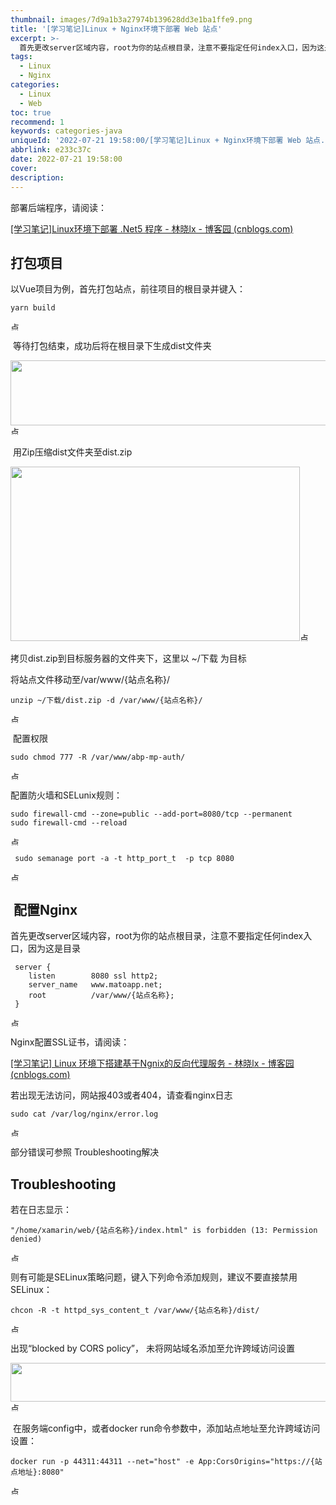 ```yaml
---
thumbnail: images/7d9a1b3a27974b139628dd3e1ba1ffe9.png
title: '[学习笔记]Linux + Nginx环境下部署 Web 站点'
excerpt: >-
  首先更改server区域内容，root为你的站点根目录，注意不要指定任何index入口，因为这是目录。出现“blockedbyCORSpolicy”，未将网站域名添加至允许跨域访问设置。拷贝dist.zip到目标服务器的文件夹下，这里以~/下载为目标。若出现无法访问，网站报403或者404，请查看nginx日志。等待打包结束，成功后将在根目录下生成dist文件夹。部分错误可参照Troubleshooting解决。将站点文件移动至/var/www/{站点名称}/.........
tags:
  - Linux
  - Nginx
categories:
  - Linux
  - Web
toc: true
recommend: 1
keywords: categories-java
uniqueId: '2022-07-21 19:58:00/[学习笔记]Linux + Nginx环境下部署 Web 站点.html'
abbrlink: e233c37c
date: 2022-07-21 19:58:00
cover:
description:
---
```

<span data-cke-copybin-start="1"><span data-cke-copybin-start="1">​</span></span><span id="cke_bm_259S">部署后端程序，请阅读：</span>
<p><span class="cke_widget_wrapper cke_widget_inline cke_widget_csdnlink cke_widget_selected" data-cke-display-name="a" data-cke-filter="off" data-cke-widget-id="14" data-cke-widget-wrapper="1"><a href="https://www.cnblogs.com/jevonsflash/p/15879010.html">[学习笔记]Linux环境下部署 .Net5 程序 - 林晓lx - 博客园 (cnblogs.com)</a><a class="cke_widget_editable cke_widget_element" title="[学习笔记]Linux环境下部署 .Net5 程序_林晓lx的博客" href="https://blog.csdn.net/jevonsflash/article/details/122827930" data-cke-enter-mode="2" data-cke-saved-href="https://blog.csdn.net/jevonsflash/article/details/122827930" data-cke-widget-data="%7B%22url%22%3A%22https%3A%2F%2Fblog.csdn.net%2Fjevonsflash%2Farticle%2Fdetails%2F122827930%22%2C%22text%22%3A%22%5B%E5%AD%A6%E4%B9%A0%E7%AC%94%E8%AE%B0%5DLinux%E7%8E%AF%E5%A2%83%E4%B8%8B%E9%83%A8%E7%BD%B2%20.Net5%20%E7%A8%8B%E5%BA%8F_%E6%9E%97%E6%99%93lx%E7%9A%84%E5%8D%9A%E5%AE%A2%22%2C%22desc%22%3A%22%22%2C%22icon%22%3A%22https%3A%2F%2Fcsdnimg.cn%2Frelease%2Fblog_editor_html%2Frelease2.1.7%2Fckeditor%2Fplugins%2FCsdnLink%2Ficons%2Ficon-default.png%3Ft%3DM666%22%2C%22isCard%22%3Afalse%2C%22hasResquest%22%3Atrue%2C%22iconDefault%22%3A%22https%3A%2F%2Fcsdnimg.cn%2Frelease%2Fblog_editor_html%2Frelease2.1.7%2Fckeditor%2Fplugins%2FCsdnLink%2Ficons%2Ficon-default.png%3Ft%3DM666%22%2C%22id%22%3A%22ghgvyl-1658404533667%22%2C%22classes%22%3Anull%7D" data-cke-widget-editable="text" data-cke-widget-keep-attr="0" data-cke-widget-upcasted="1" data-link-icon="https://csdnimg.cn/release/blog_editor_html/release2.1.7/ckeditor/plugins/CsdnLink/icons/icon-default.png?t=M666" data-link-title="[学习笔记]Linux环境下部署 .Net5 程序_林晓lx的博客" data-widget="csdnlink"><br /></a></span></p>
<h2>打包项目</h2>
<p>以Vue项目为例，首先打包站点，前往项目的根目录并键入：</p>
<div class="cke_widget_wrapper cke_widget_block cke_widget_codeSnippet cke_widget_selected" data-cke-display-name="代码段" data-cke-filter="off" data-cke-widget-id="13" data-cke-widget-wrapper="1">
<pre class="cke_widget_element" data-cke-widget-data="%7B%22lang%22%3A%22bash%22%2C%22code%22%3A%22yarn%20build%22%2C%22classes%22%3Anull%7D" data-cke-widget-keep-attr="0" data-cke-widget-upcasted="1" data-widget="codeSnippet"><code class="language-bash hljs">yarn build</code></pre>
<span class="cke_reset cke_widget_drag_handler_container"><img src="https://img2022.cnblogs.com/blog/644861/202207/644861-20220721195817984-1307193601.gif" width="15" height="15" class="cke_reset cke_widget_drag_handler" title="点击并拖拽以移动" data-cke-widget-drag-handler="1" /></span></div>
<p>&nbsp;等待打包结束，成功后将在根目录下生成dist文件夹</p>
<p><span class="cke_widget_wrapper cke_widget_inline cke_widget_image cke_image_nocaption cke_widget_selected" data-cke-display-name="图像" data-cke-filter="off" data-cke-widget-id="12" data-cke-widget-wrapper="1"><img src="https://img-blog.csdnimg.cn/e8068e1f9f6f4b398c65f51dcd911603.png" alt="" width="801" height="104" class="cke_widget_element" data-cke-saved-src="https://img-blog.csdnimg.cn/e8068e1f9f6f4b398c65f51dcd911603.png" data-cke-widget-data="%7B%22hasCaption%22%3Afalse%2C%22src%22%3A%22https%3A%2F%2Fimg-blog.csdnimg.cn%2Fe8068e1f9f6f4b398c65f51dcd911603.png%22%2C%22alt%22%3A%22%22%2C%22width%22%3A%22801%22%2C%22height%22%3A%22104%22%2C%22lock%22%3Atrue%2C%22align%22%3A%22none%22%2C%22classes%22%3Anull%7D" data-cke-widget-keep-attr="0" data-cke-widget-upcasted="1" data-widget="image" /><span class="cke_reset cke_widget_drag_handler_container"><img src="https://img2022.cnblogs.com/blog/644861/202207/644861-20220721195817984-1307193601.gif" width="15" height="15" class="cke_reset cke_widget_drag_handler" title="点击并拖拽以移动" data-cke-widget-drag-handler="1" /><span class="cke_image_resizer" title="点击并拖拽以改变尺寸">​<span class="cke_widget_edit_container" title="编辑图片"><br /></span></span></span></span></p>
<p>&nbsp;用Zip压缩dist文件夹至dist.zip</p>
<p><span class="cke_widget_wrapper cke_widget_inline cke_widget_image cke_image_nocaption cke_widget_selected" data-cke-display-name="图像" data-cke-filter="off" data-cke-widget-id="11" data-cke-widget-wrapper="1"><img src="https://img-blog.csdnimg.cn/7d9a1b3a27974b139628dd3e1ba1ffe9.png" alt="" width="463" height="279" class="cke_widget_element" data-cke-saved-src="https://img-blog.csdnimg.cn/7d9a1b3a27974b139628dd3e1ba1ffe9.png" data-cke-widget-data="%7B%22hasCaption%22%3Afalse%2C%22src%22%3A%22https%3A%2F%2Fimg-blog.csdnimg.cn%2F7d9a1b3a27974b139628dd3e1ba1ffe9.png%22%2C%22alt%22%3A%22%22%2C%22width%22%3A%22463%22%2C%22height%22%3A%22279%22%2C%22lock%22%3Atrue%2C%22align%22%3A%22none%22%2C%22classes%22%3Anull%7D" data-cke-widget-keep-attr="0" data-cke-widget-upcasted="1" data-widget="image" /><span class="cke_reset cke_widget_drag_handler_container"><img src="https://img2022.cnblogs.com/blog/644861/202207/644861-20220721195817984-1307193601.gif" width="15" height="15" class="cke_reset cke_widget_drag_handler" title="点击并拖拽以移动" data-cke-widget-drag-handler="1" /><span class="cke_image_resizer" title="点击并拖拽以改变尺寸"><br /></span></span></span></p>
<p>拷贝dist.zip到目标服务器的文件夹下，这里以 ~/下载 为目标</p>
<p>将站点文件移动至/var/www/{站点名称}/</p>
<div class="cke_widget_wrapper cke_widget_block cke_widget_codeSnippet cke_widget_selected" data-cke-display-name="代码段" data-cke-filter="off" data-cke-widget-id="10" data-cke-widget-wrapper="1">
<pre class="cke_widget_element" data-cke-widget-data="%7B%22lang%22%3A%22bash%22%2C%22code%22%3A%22unzip%20~%2F%E4%B8%8B%E8%BD%BD%2Fdist.zip%20-d%20%2Fvar%2Fwww%2F%7B%E7%AB%99%E7%82%B9%E5%90%8D%E7%A7%B0%7D%2F%22%2C%22classes%22%3Anull%7D" data-cke-widget-keep-attr="0" data-cke-widget-upcasted="1" data-widget="codeSnippet"><code class="language-bash hljs">unzip ~/下载/dist.zip -d /var/www/{站点名称}/</code></pre>
<span class="cke_reset cke_widget_drag_handler_container"><img src="https://img2022.cnblogs.com/blog/644861/202207/644861-20220721195817984-1307193601.gif" width="15" height="15" class="cke_reset cke_widget_drag_handler" title="点击并拖拽以移动" data-cke-widget-drag-handler="1" /></span></div>
<p>&nbsp;配置权限</p>
<div class="cke_widget_wrapper cke_widget_block cke_widget_codeSnippet cke_widget_selected" data-cke-display-name="代码段" data-cke-filter="off" data-cke-widget-id="9" data-cke-widget-wrapper="1">
<pre class="cke_widget_element" data-cke-widget-data="%7B%22lang%22%3A%22bash%22%2C%22code%22%3A%22sudo%20chmod%20777%20-R%20%2Fvar%2Fwww%2Fabp-mp-auth%2F%22%2C%22classes%22%3Anull%7D" data-cke-widget-keep-attr="0" data-cke-widget-upcasted="1" data-widget="codeSnippet"><code class="language-bash hljs">sudo <span class="hljs-built_in">chmod 777 -R /var/www/abp-mp-auth/</span></code></pre>
<span class="cke_reset cke_widget_drag_handler_container"><img src="https://img2022.cnblogs.com/blog/644861/202207/644861-20220721195817984-1307193601.gif" width="15" height="15" class="cke_reset cke_widget_drag_handler" title="点击并拖拽以移动" data-cke-widget-drag-handler="1" /></span></div>
<p>配置防火墙和SELunix规则：</p>
<div class="cke_widget_wrapper cke_widget_block cke_widget_codeSnippet cke_widget_selected" data-cke-display-name="代码段" data-cke-filter="off" data-cke-widget-id="8" data-cke-widget-wrapper="1">
<pre class="cke_widget_element" data-cke-widget-data="%7B%22lang%22%3A%22bash%22%2C%22code%22%3A%22sudo%20firewall-cmd%20--zone%3Dpublic%20--add-port%3D8080%2Ftcp%20--permanent%5Cnsudo%20firewall-cmd%20--reload%22%2C%22classes%22%3Anull%7D" data-cke-widget-keep-attr="0" data-cke-widget-upcasted="1" data-widget="codeSnippet"><code class="language-bash hljs">sudo firewall-cmd --zone=public --add-port=8080/tcp --permanent
sudo firewall-cmd --reload</code></pre>
<span class="cke_reset cke_widget_drag_handler_container"><img src="https://img2022.cnblogs.com/blog/644861/202207/644861-20220721195817984-1307193601.gif" width="15" height="15" class="cke_reset cke_widget_drag_handler" title="点击并拖拽以移动" data-cke-widget-drag-handler="1" /></span></div>
<div class="cke_widget_wrapper cke_widget_block cke_widget_codeSnippet cke_widget_selected" data-cke-display-name="代码段" data-cke-filter="off" data-cke-widget-id="7" data-cke-widget-wrapper="1">
<pre class="cke_widget_element" data-cke-widget-data="%7B%22lang%22%3A%22bash%22%2C%22code%22%3A%22%20sudo%20semanage%20port%20-a%20-t%20http_port_t%20%20-p%20tcp%208080%22%2C%22classes%22%3Anull%7D" data-cke-widget-keep-attr="0" data-cke-widget-upcasted="1" data-widget="codeSnippet"><code class="language-bash hljs"> sudo semanage port -a -t http_port_t  -p tcp 8080</code></pre>
<span class="cke_reset cke_widget_drag_handler_container"><img src="https://img2022.cnblogs.com/blog/644861/202207/644861-20220721195817984-1307193601.gif" width="15" height="15" class="cke_reset cke_widget_drag_handler" title="点击并拖拽以移动" data-cke-widget-drag-handler="1" /></span></div>
<h2>&nbsp;配置Nginx</h2>
<p>首先更改server区域内容，root为你的站点根目录，注意不要指定任何index入口，因为这是目录</p>
<div class="cke_widget_wrapper cke_widget_block cke_widget_codeSnippet cke_widget_selected" data-cke-display-name="代码段" data-cke-filter="off" data-cke-widget-id="6" data-cke-widget-wrapper="1">
<pre class="cke_widget_element" data-cke-widget-data="%7B%22code%22%3A%22%20server%20%7B%5Cn%20%20%20%20listen%20%20%20%20%20%20%20%208080%20ssl%20http2%3B%5Cn%20%20%20%20server_name%20%20%20www.matoapp.net%3B%5Cn%20%20%20%20root%20%20%20%20%20%20%20%20%20%20%2Fvar%2Fwww%2F%7B%E7%AB%99%E7%82%B9%E5%90%8D%E7%A7%B0%7D%3B%5Cn%20%7D%22%2C%22classes%22%3Anull%7D" data-cke-widget-keep-attr="0" data-cke-widget-upcasted="1" data-widget="codeSnippet"><code class="hljs"> server {
    listen        8080 ssl http2;
    server_name   www.matoapp.net;
    root          /var/www/{站点名称};
 }</code></pre>
<span class="cke_reset cke_widget_drag_handler_container"><img src="https://img2022.cnblogs.com/blog/644861/202207/644861-20220721195817984-1307193601.gif" width="15" height="15" class="cke_reset cke_widget_drag_handler" title="点击并拖拽以移动" data-cke-widget-drag-handler="1" /></span></div>
<p>Nginx配置SSL证书，请阅读：</p>
<p><span class="cke_widget_wrapper cke_widget_inline cke_widget_csdnlink cke_widget_selected" data-cke-display-name="a" data-cke-filter="off" data-cke-widget-id="5" data-cke-widget-wrapper="1"><a href="https://www.cnblogs.com/jevonsflash/p/15880802.html">[学习笔记] Linux 环境下搭建基于Ngnix的反向代理服务 - 林晓lx - 博客园 (cnblogs.com)</a><a class="cke_widget_editable cke_widget_element" title="[学习笔记] Linux 环境下搭建基于Ngnix的反向代理服务_林晓lx的博客-CSDN博客" href="https://blog.csdn.net/jevonsflash/article/details/122867847" data-cke-enter-mode="2" data-cke-saved-href="https://blog.csdn.net/jevonsflash/article/details/122867847" data-cke-widget-data="%7B%22url%22%3A%22https%3A%2F%2Fblog.csdn.net%2Fjevonsflash%2Farticle%2Fdetails%2F122867847%22%2C%22text%22%3A%22%5B%E5%AD%A6%E4%B9%A0%E7%AC%94%E8%AE%B0%5D%20Linux%20%E7%8E%AF%E5%A2%83%E4%B8%8B%E6%90%AD%E5%BB%BA%E5%9F%BA%E4%BA%8ENgnix%E7%9A%84%E5%8F%8D%E5%90%91%E4%BB%A3%E7%90%86%E6%9C%8D%E5%8A%A1_%E6%9E%97%E6%99%93lx%E7%9A%84%E5%8D%9A%E5%AE%A2-CSDN%E5%8D%9A%E5%AE%A2%22%2C%22desc%22%3A%22%22%2C%22icon%22%3A%22https%3A%2F%2Fcsdnimg.cn%2Frelease%2Fblog_editor_html%2Frelease2.1.7%2Fckeditor%2Fplugins%2FCsdnLink%2Ficons%2Ficon-default.png%3Ft%3DM666%22%2C%22isCard%22%3Afalse%2C%22hasResquest%22%3Atrue%2C%22iconDefault%22%3A%22https%3A%2F%2Fcsdnimg.cn%2Frelease%2Fblog_editor_html%2Frelease2.1.7%2Fckeditor%2Fplugins%2FCsdnLink%2Ficons%2Ficon-default.png%3Ft%3DM666%22%2C%22id%22%3A%22zWUmiA-1658404533662%22%2C%22classes%22%3Anull%7D" data-cke-widget-editable="text" data-cke-widget-keep-attr="0" data-cke-widget-upcasted="1" data-link-icon="https://csdnimg.cn/release/blog_editor_html/release2.1.7/ckeditor/plugins/CsdnLink/icons/icon-default.png?t=M666" data-link-title="[学习笔记] Linux 环境下搭建基于Ngnix的反向代理服务_林晓lx的博客-CSDN博客" data-widget="csdnlink"><br /></a></span></p>
<p>若出现无法访问，网站报403或者404，请查看nginx日志</p>
<div class="cke_widget_wrapper cke_widget_block cke_widget_codeSnippet cke_widget_selected" data-cke-display-name="代码段" data-cke-filter="off" data-cke-widget-id="4" data-cke-widget-wrapper="1">
<pre class="cke_widget_element" data-cke-widget-data="%7B%22lang%22%3A%22bash%22%2C%22code%22%3A%22sudo%20cat%20%2Fvar%2Flog%2Fnginx%2Ferror.log%22%2C%22classes%22%3Anull%7D" data-cke-widget-keep-attr="0" data-cke-widget-upcasted="1" data-widget="codeSnippet"><code class="language-bash hljs">sudo <span class="hljs-built_in">cat /var/log/nginx/error.log</span></code></pre>
<span class="cke_reset cke_widget_drag_handler_container"><img src="https://img2022.cnblogs.com/blog/644861/202207/644861-20220721195817984-1307193601.gif" width="15" height="15" class="cke_reset cke_widget_drag_handler" title="点击并拖拽以移动" data-cke-widget-drag-handler="1" /></span></div>
<p>部分错误可参照&nbsp;Troubleshooting解决</p>
<h2>Troubleshooting</h2>
<p>若在日志显示：</p>
<div class="cke_widget_wrapper cke_widget_block cke_widget_codeSnippet cke_widget_selected" data-cke-display-name="代码段" data-cke-filter="off" data-cke-widget-id="3" data-cke-widget-wrapper="1">
<pre class="cke_widget_element" data-cke-widget-data="%7B%22code%22%3A%22%5C%22%2Fhome%2Fxamarin%2Fweb%2F%7B%E7%AB%99%E7%82%B9%E5%90%8D%E7%A7%B0%7D%2Findex.html%5C%22%20is%20forbidden%20(13%3A%20Permission%20denied)%22%2C%22classes%22%3Anull%7D" data-cke-widget-keep-attr="0" data-cke-widget-upcasted="1" data-widget="codeSnippet"><code class="hljs">"/home/xamarin/web/{站点名称}/index.html" is forbidden (13: Permission denied)</code></pre>
<span class="cke_reset cke_widget_drag_handler_container"><img src="https://img2022.cnblogs.com/blog/644861/202207/644861-20220721195817984-1307193601.gif" width="15" height="15" class="cke_reset cke_widget_drag_handler" title="点击并拖拽以移动" data-cke-widget-drag-handler="1" /></span></div>
<p>则有可能是SELinux策略问题，键入下列命令添加规则，建议不要直接禁用SELinux：</p>
<div class="cke_widget_wrapper cke_widget_block cke_widget_codeSnippet cke_widget_selected" data-cke-display-name="代码段" data-cke-filter="off" data-cke-widget-id="2" data-cke-widget-wrapper="1">
<pre class="cke_widget_element" data-cke-widget-data="%7B%22lang%22%3A%22bash%22%2C%22code%22%3A%22chcon%20-R%20-t%20httpd_sys_content_t%20%2Fvar%2Fwww%2F%7B%E7%AB%99%E7%82%B9%E5%90%8D%E7%A7%B0%7D%2Fdist%2F%22%2C%22classes%22%3Anull%7D" data-cke-widget-keep-attr="0" data-cke-widget-upcasted="1" data-widget="codeSnippet"><code class="language-bash hljs"><span class="hljs-built_in">chcon -R -t httpd_sys_content_t /var/www/{站点名称}/dist/</span></code></pre>
<span class="cke_reset cke_widget_drag_handler_container"><img src="https://img2022.cnblogs.com/blog/644861/202207/644861-20220721195817984-1307193601.gif" width="15" height="15" class="cke_reset cke_widget_drag_handler" title="点击并拖拽以移动" data-cke-widget-drag-handler="1" /></span></div>
<p>出现&ldquo;blocked by CORS policy&rdquo;， 未将网站域名添加至允许跨域访问设置</p>
<p><span class="cke_widget_wrapper cke_widget_inline cke_widget_image cke_image_nocaption cke_widget_selected" data-cke-display-name="图像" data-cke-filter="off" data-cke-widget-id="1" data-cke-widget-wrapper="1"><img src="https://img-blog.csdnimg.cn/d92916d26f804e0a8d185f6802fd36fa.png" alt="" width="676" height="62" class="cke_widget_element" data-cke-saved-src="https://img-blog.csdnimg.cn/d92916d26f804e0a8d185f6802fd36fa.png" data-cke-widget-data="%7B%22hasCaption%22%3Afalse%2C%22src%22%3A%22https%3A%2F%2Fimg-blog.csdnimg.cn%2Fd92916d26f804e0a8d185f6802fd36fa.png%22%2C%22alt%22%3A%22%22%2C%22width%22%3A%22676%22%2C%22height%22%3A%2262%22%2C%22lock%22%3Atrue%2C%22align%22%3A%22none%22%2C%22classes%22%3Anull%7D" data-cke-widget-keep-attr="0" data-cke-widget-upcasted="1" data-widget="image" /><span class="cke_reset cke_widget_drag_handler_container"><img src="https://img2022.cnblogs.com/blog/644861/202207/644861-20220721195817984-1307193601.gif" width="15" height="15" class="cke_reset cke_widget_drag_handler" title="点击并拖拽以移动" data-cke-widget-drag-handler="1" /><span class="cke_image_resizer" title="点击并拖拽以改变尺寸"><br /></span></span></span></p>
<p>&nbsp;在服务端config中，或者docker run命令参数中，添加站点地址至允许跨域访问设置：</p>
<div class="cke_widget_wrapper cke_widget_block cke_widget_codeSnippet cke_widget_selected" data-cke-display-name="代码段" data-cke-filter="off" data-cke-widget-id="0" data-cke-widget-wrapper="1">
<pre class="cke_widget_element" data-cke-widget-data="%7B%22lang%22%3A%22bash%22%2C%22code%22%3A%22docker%20run%20-p%2044311%3A44311%20--net%3D%5C%22host%5C%22%20-e%20App%3ACorsOrigins%3D%5C%22https%3A%2F%2F%7B%E7%AB%99%E7%82%B9%E5%9C%B0%E5%9D%80%7D%3A8080%5C%22%22%2C%22classes%22%3Anull%7D" data-cke-widget-keep-attr="0" data-cke-widget-upcasted="1" data-widget="codeSnippet"><code class="language-bash hljs">docker run -p 44311:44311 --net=<span class="hljs-string">"host" -e App:CorsOrigins=<span class="hljs-string">"https://{站点地址}:8080"</span></span></code></pre>
<span class="cke_reset cke_widget_drag_handler_container"><img src="https://img2022.cnblogs.com/blog/644861/202207/644861-20220721195817984-1307193601.gif" width="15" height="15" class="cke_reset cke_widget_drag_handler" title="点击并拖拽以移动" data-cke-widget-drag-handler="1" /></span></div>
<p><br />
</p>

<span data-cke-copybin-start="1">
<span data-cke-copybin-end="1">​</span></span>